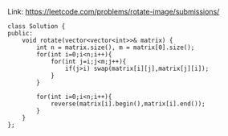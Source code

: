 Link: https://leetcode.com/problems/rotate-image/submissions/

~~~
class Solution {
public:
    void rotate(vector<vector<int>>& matrix) {
        int n = matrix.size(), m = matrix[0].size();
        for(int i=0;i<n;i++){
            for(int j=i;j<m;j++){
                if(j>i) swap(matrix[i][j],matrix[j][i]);
            }
        }
        
        for(int i=0;i<n;i++){
            reverse(matrix[i].begin(),matrix[i].end());
        }
    }
};
~~~

